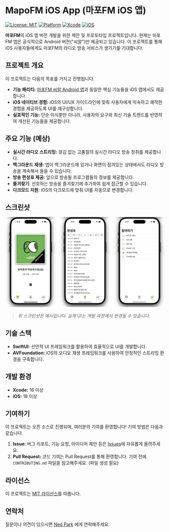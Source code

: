 # MapoFM iOS App (마포FM iOS 앱)

[![License: MIT](https://img.shields.io/badge/License-MIT-yellow.svg)](https://opensource.org/licenses/MIT)
[![Platform](https://img.shields.io/badge/platform-iOS-blue.svg)](https://developer.apple.com/ios/)
[![Xcode](https://img.shields.io/badge/Xcode-16+-blue.svg)](https://developer.apple.com/xcode/)
[![iOS](https://img.shields.io/badge/iOS-18+-blue.svg)](https://www.apple.com/ios/ios-18/)

**마포FM**의 iOS 앱 버전 개발을 위한 제안 및 프로토타입 프로젝트입니다.  현재는 마포FM 앱은 공식적으로 Android 버전("씨알")만 제공되고 있습니다. 이 프로젝트를 통해 iOS 사용자들에게도 마포FM의 라디오 방송 서비스가 생기기를 기대합니다.

## 프로젝트 개요

이 프로젝트는 다음의 목표를 가지고 진행됩니다.

- **기능 패리티:** [마포FM 씨알 Android 앱](https://play.google.com/store/apps/details?id=net.mapofm.musicapp)과 동일한 핵심 기능들을 iOS 앱에서도 제공합니다.
- **iOS 네이티브 경험:** iOS의 UI/UX 가이드라인에 맞춰 사용자에게 익숙하고 쾌적한 경험을 제공하도록 UI를 재구성합니다.
- **실효적인 기능:** 단순 이식뿐만 아니라, 사용자의 요구와 최신 기술 트렌드를 반영하여 개선된 기능들을 제공합니다.

## 주요 기능 (예상)

- **실시간 라디오 스트리밍:** 끊김 없는 고품질의 실시간 라디오 방송 청취를 제공합니다.
- **백그라운드 재생:** 앱이 백그라운드에 있거나 화면이 잠겨있는 상태에서도 라디오 방송을 계속해서 들을 수 있습니다.
- **방송 편성표 제공:** 앞으로 방송될 프로그램들의 정보를 제공합니다.
- **즐겨찾기**: 선호하는 방송을 즐겨찾기에 추가하여 쉽게 접근할 수 있습니다.
- **다크모드 지원**: iOS의 다크모드에 맞춰 UI를 자동으로 변경합니다.

## 스크린샷

![Screenshot](screenshot.jpg)

> *위 스크린샷은 예시입니다. 실제 UI는 개발 과정에서 변경될 수 있습니다.*

## 기술 스택

- **SwiftUI:** 선언적 UI 프레임워크를 활용하여 효율적으로 UI를 개발합니다.
- **AVFoundation:** iOS의 오디오 재생 프레임워크를 사용하여 안정적인 스트리밍 환경을 구축합니다.

## 개발 환경

- **Xcode:** 16 이상
- **iOS:** 18 이상

## 기여하기

이 프로젝트는 오픈 소스로 진행되며, 여러분의 기여를 환영합니다! 기여 방법은 다음과 같습니다.

1. **Issue:** 버그 리포트, 기능 요청, 아이디어 제안 등은 [Issues](https://github.com/your-username/MapoFM-iOS/issues)에 자유롭게 올려주세요.
2. **Pull Request:** 코드 기여는 Pull Request를 통해 환영합니다. 기여 전에 `CONTRIBUTING.md` 파일을 참고해주세요. (파일 생성 필요)

## 라이선스

이 프로젝트는 [MIT 라이선스](LICENSE)를 따릅니다.

## 연락처

질문이나 의견이 있으시면 [Ned Park](https://africastart.com) 에게 연락해주세요.
